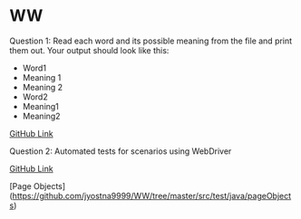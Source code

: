 # WW

Question 1: Read each word and its possible meaning from the file and print them out. Your output should look like this:
* Word1
* Meaning 1
* Meaning 2
* Word2
* Meaning1
* Meaning2

[GitHub Link](https://github.com/jyostna9999/WW/blob/master/src/main/java/com/ww/assessment/jyostna/com/questions/FileExists.java)

Question 2: Automated tests for scenarios using WebDriver

[GitHub Link](https://github.com/jyostna9999/WW/blob/master/src/test/java/com/ww/assessment/jyostna/com/questions/WebDriverTests.java)

[Page Objects] (https://github.com/jyostna9999/WW/tree/master/src/test/java/pageObjects)


